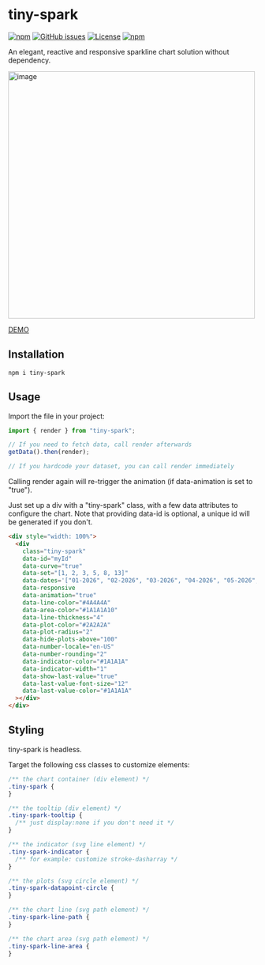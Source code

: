 # tiny-spark

[![npm](https://img.shields.io/npm/v/tiny-spark)](https://github.com/graphieros/tiny-spark)
[![GitHub issues](https://img.shields.io/github/issues/graphieros/tiny-spark)](https://github.com/graphieros/tiny-spark/issues)
[![License](https://img.shields.io/badge/license-MIT-green)](https://github.com/graphieros/tiny-spark?tab=MIT-1-ov-file#readme)
[![npm](https://img.shields.io/npm/dt/tiny-spark)](https://github.com/graphieros/tiny-spark)

An elegant, reactive and responsive sparkline chart solution without dependency.

<img width="500" alt="image" src="https://github.com/user-attachments/assets/d312a234-8e09-44a2-89fd-5ae85a6cdbec" />

[DEMO](https://tiny-spark.graphieros.com/)

## Installation

```
npm i tiny-spark
```

## Usage

Import the file in your project:

```js
import { render } from "tiny-spark";

// If you need to fetch data, call render afterwards
getData().then(render);

// If you hardcode your dataset, you can call render immediately
```

Calling render again will re-trigger the animation (if data-animation is set to "true").

Just set up a div with a "tiny-spark" class, with a few data attributes to configure the chart.
Note that providing data-id is optional, a unique id will be generated if you don't.

```html
<div style="width: 100%">
  <div
    class="tiny-spark"
    data-id="myId"
    data-curve="true"
    data-set="[1, 2, 3, 5, 8, 13]"
    data-dates='["01-2026", "02-2026", "03-2026", "04-2026", "05-2026", "06-2026"]'
    data-responsive
    data-animation="true"
    data-line-color="#4A4A4A"
    data-area-color="#1A1A1A10"
    data-line-thickness="4"
    data-plot-color="#2A2A2A"
    data-plot-radius="2"
    data-hide-plots-above="100"
    data-number-locale="en-US"
    data-number-rounding="2"
    data-indicator-color="#1A1A1A"
    data-indicator-width="1"
    data-show-last-value="true"
    data-last-value-font-size="12"
    data-last-value-color="#1A1A1A"
  ></div>
</div>
```

## Styling

tiny-spark is headless.

Target the following css classes to customize elements:

```css
/** the chart container (div element) */
.tiny-spark {
}

/** the tooltip (div element) */
.tiny-spark-tooltip {
  /** just display:none if you don't need it */
}

/** the indicator (svg line element) */
.tiny-spark-indicator {
  /** for example: customize stroke-dasharray */
}

/** the plots (svg circle element) */
.tiny-spark-datapoint-circle {
}

/** the chart line (svg path element) */
.tiny-spark-line-path {
}

/** the chart area (svg path element) */
.tiny-spark-line-area {
}
```
